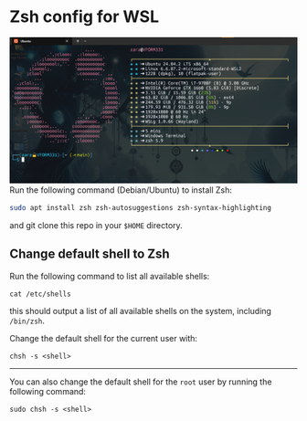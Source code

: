 # Zsh config for WSL
![Example screenshot](example.png)
Run the following command (Debian/Ubuntu) to install Zsh:
```bash
sudo apt install zsh zsh-autosuggestions zsh-syntax-highlighting
```
and git clone this repo in your `$HOME` directory.

## Change default shell to Zsh
Run the following command to list all available shells:
```
cat /etc/shells
```
this should output a list of all available shells on the system, including `/bin/zsh`.

Change the default shell for the current user with:
```
chsh -s <shell>
```
---
You can also change the default shell for the `root` user by running the following command:
```
sudo chsh -s <shell>
```